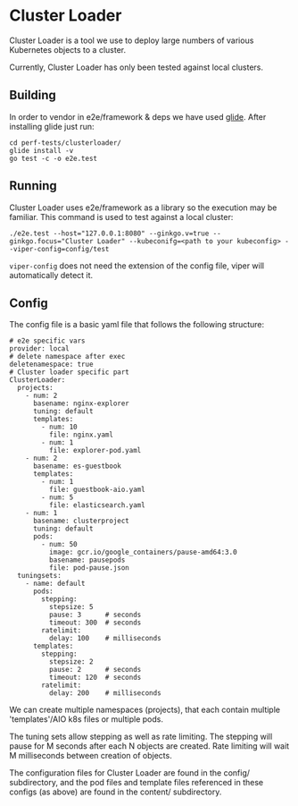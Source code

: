 # Cluster Loader

Cluster Loader is a tool we use to deploy large numbers of various Kubernetes objects to a cluster. 

Currently, Cluster Loader has only been tested against local clusters.

## Building
In order to vendor in e2e/framework & deps we have used [glide](https://github.com/Masterminds/glide).
After installing glide just run:
```
cd perf-tests/clusterloader/
glide install -v
go test -c -o e2e.test
```

## Running
Cluster Loader uses e2e/framework as a library so the execution may be familiar. This command is used to test against a local cluster:
```
./e2e.test --host="127.0.0.1:8080" --ginkgo.v=true --ginkgo.focus="Cluster Loader" --kubeconifg=<path to your kubeconfig> --viper-config=config/test
```
`viper-config` does not need the extension of the config file, viper will automatically detect it.


## Config

The config file is a basic yaml file that follows the following structure:

```
# e2e specific vars
provider: local
# delete namespace after exec 
deletenamespace: true
# Cluster loader specific part
ClusterLoader:
  projects:
    - num: 2
      basename: nginx-explorer
      tuning: default
      templates:
        - num: 10
          file: nginx.yaml
        - num: 1
          file: explorer-pod.yaml
    - num: 2
      basename: es-guestbook
      templates:
        - num: 1
          file: guestbook-aio.yaml
        - num: 5
          file: elasticsearch.yaml
    - num: 1
      basename: clusterproject
      tuning: default
      pods:
        - num: 50
          image: gcr.io/google_containers/pause-amd64:3.0
          basename: pausepods
          file: pod-pause.json
  tuningsets:
    - name: default
      pods:
        stepping:
          stepsize: 5
          pause: 3      # seconds
          timeout: 300  # seconds
        ratelimit:
          delay: 100    # milliseconds
      templates:
        stepping:
          stepsize: 2
          pause: 2      # seconds
          timeout: 120  # seconds
        ratelimit:
          delay: 200    # milliseconds
```

We can create multiple namespaces (projects), that each contain multiple 'templates'/AIO k8s files or multiple pods.

The tuning sets allow stepping as well as rate limiting. The stepping will pause for M seconds after each N objects are created. Rate limiting will wait M milliseconds between creation of objects.

The configuration files for Cluster Loader are found in the config/ subdirectory, and the pod files and template files referenced in these configs (as above) are found in the content/ subdirectory.
